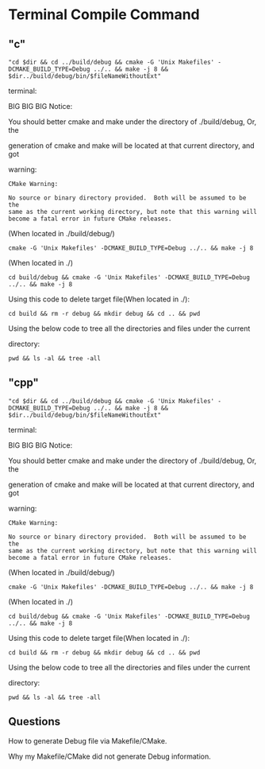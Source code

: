 # Terminal Compile Command

## "c"

    "cd $dir && cd ../build/debug && cmake -G 'Unix Makefiles' -DCMAKE_BUILD_TYPE=Debug ../.. && make -j 8 && $dir../build/debug/bin/$fileNameWithoutExt"

terminal:

BIG BIG BIG Notice:

You should better cmake and make under the directory of ./build/debug, Or, the

generation of cmake and make will be located at that current directory, and got

warning:

    CMake Warning:
    
    No source or binary directory provided.  Both will be assumed to be the
    same as the current working directory, but note that this warning will
    become a fatal error in future CMake releases.

(When located in ./build/debug/)

    cmake -G 'Unix Makefiles' -DCMAKE_BUILD_TYPE=Debug ../.. && make -j 8 

(When located in ./)

    cd build/debug && cmake -G 'Unix Makefiles' -DCMAKE_BUILD_TYPE=Debug ../.. && make -j 8

Using this code to delete target file(When located in ./):

    cd build && rm -r debug && mkdir debug && cd .. && pwd

Using the below code to tree all the directories and files under the current

directory:

    pwd && ls -al && tree -all

## "cpp"

    "cd $dir && cd ../build/debug && cmake -G 'Unix Makefiles' -DCMAKE_BUILD_TYPE=Debug ../.. && make -j 8 && $dir../build/debug/bin/$fileNameWithoutExt"

terminal:

BIG BIG BIG Notice:

You should better cmake and make under the directory of ./build/debug, Or, the

generation of cmake and make will be located at that current directory, and got

warning:

    CMake Warning:
    
    No source or binary directory provided.  Both will be assumed to be the
    same as the current working directory, but note that this warning will
    become a fatal error in future CMake releases.

(When located in ./build/debug/)

    cmake -G 'Unix Makefiles' -DCMAKE_BUILD_TYPE=Debug ../.. && make -j 8
(When located in ./)

    cd build/debug && cmake -G 'Unix Makefiles' -DCMAKE_BUILD_TYPE=Debug ../.. && make -j 8

Using this code to delete target file(When located in ./):

    cd build && rm -r debug && mkdir debug && cd .. && pwd

Using the below code to tree all the directories and files under the current

directory:

    pwd && ls -al && tree -all

## Questions

How to generate Debug file via Makefile/CMake.

Why my Makefile/CMake did not generate Debug information.
